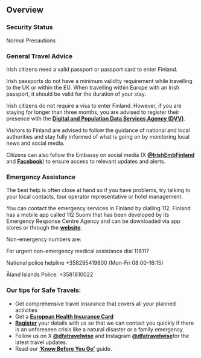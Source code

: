 ## Overview

### **Security Status**

Normal Precautions

### **General Travel Advice**

Irish citizens need a valid passport or passport card to enter Finland.

Irish passports do not have a minimum validity requirement while travelling to the UK or within the EU. When travelling within Europe with an Irish passport, it should be valid for the duration of your stay.

Irish citizens do not require a visa to enter Finland. However, if you are staying for longer than three months, you are advised to register their presence with the [**Digital and Population Data Services Agency (DVV)**](https://dvv.fi/en/individuals).

Visitors to Finland are advised to follow the guidance of national and local authorities and stay fully informed of what is going on by monitoring local news and social media.

Citizens can also follow the Embassy on social media (X [**@IrishEmbFinland**](https://twitter.com/IrishEmbFinland) and [**Facebook**](https://www.facebook.com/IrishEmbFinland/)) to ensure access to relevant updates and alerts.

### **Emergency Assistance**

The best help is often close at hand so if you have problems, try talking to your local contacts, tour operator representative or hotel management.

You can contact the emergency services in Finland by dialling 112. Finland has a mobile app called 112 Suomi that has been developed by its Emergency Response Centre Agency and can be downloaded via app stores or through the [**website**](https://112.fi/en/frontpage).

Non-emergency numbers are:

For urgent non-emergency medical assistance dial 116117

National police helpline +358295419800 (Mon-Fri 08:00-16:15)

Åland Islands Police: +3581810022

### **Our tips for Safe Travels:**

* Get comprehensive travel insurance that covers all your planned activities
* Get a [**European Health Insurance Card**](http://www.hse.ie/eng/services/list/1/schemes/EHIC/)
* [**Register**](/en/dfa/overseas-travel/citizens-registration/) your details with us so that we can contact you quickly if there is an unforeseen crisis like a natural disaster or a family emergency.
* Follow us on X [**@dfatravelwise**](https://www.twitter.com/DFATravelWise) and Instagram [**@dfatravelwise**](https://www.instagram.com/dfatravelwise/)for the latest travel updates.
* Read our [**‘Know Before You Go’**](/en/dfa/overseas-travel/know-before-you-go-/) guide.